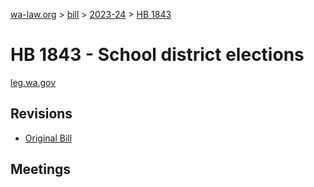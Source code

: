 [wa-law.org](/) > [bill](/bill/) > [2023-24](/bill/2023-24/) > [HB 1843](/bill/2023-24/hb/1843/)

# HB 1843 - School district elections
[leg.wa.gov](https://app.leg.wa.gov/billsummary?BillNumber=1843&Year=2023&Initiative=false)

## Revisions
* [Original Bill](1/)

## Meetings